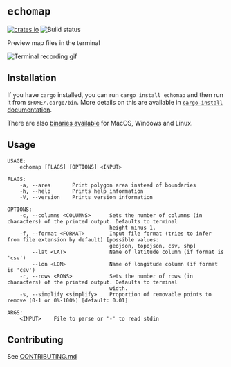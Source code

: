 # `echomap`

[![crates.io](https://img.shields.io/crates/v/echomap.svg)](https://crates.io/crates/echomap)
![Build status](https://github.com/pjsier/echomap/workflows/CI/badge.svg)

Preview map files in the terminal

![Terminal recording gif](https://raw.githubusercontent.com/pjsier/echomap/main/img/recording.gif?raw=true)

## Installation

If you have `cargo` installed, you can run `cargo install echomap` and then run it from `$HOME/.cargo/bin`. More details on this are available in [`cargo-install` documentation](https://doc.rust-lang.org/cargo/commands/cargo-install.html).

There are also [binaries available](https://github.com/pjsier/echomap/releases) for MacOS, Windows and Linux.

## Usage

```
USAGE:
    echomap [FLAGS] [OPTIONS] <INPUT>

FLAGS:
    -a, --area       Print polygon area instead of boundaries
    -h, --help       Prints help information
    -V, --version    Prints version information

OPTIONS:
    -c, --columns <COLUMNS>      Sets the number of columns (in characters) of the printed output. Defaults to terminal
                                 height minus 1.
    -f, --format <FORMAT>        Input file format (tries to infer from file extension by default) [possible values:
                                 geojson, topojson, csv, shp]
        --lat <LAT>              Name of latitude column (if format is 'csv')
        --lon <LON>              Name of longitude column (if format is 'csv')
    -r, --rows <ROWS>            Sets the number of rows (in characters) of the printed output. Defaults to terminal
                                 width.
    -s, --simplify <simplify>    Proportion of removable points to remove (0-1 or 0%-100%) [default: 0.01]

ARGS:
    <INPUT>    File to parse or '-' to read stdin
```

## Contributing

See [CONTRIBUTING.md](./CONTRIBUTING.md)
